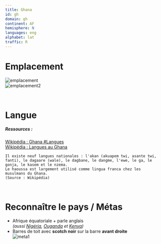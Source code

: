 ```yaml
---
title: Ghana
id: gh
domain: gh
continent: AF
hemisphere: N
languages: eng
alphabet: lat
traffic: R
---
```


# Emplacement

![emplacement](https://upload.wikimedia.org/wikipedia/commons/thumb/3/30/Ghana_%28orthographic_projection%29.svg/300px-Ghana_%28orthographic_projection%29.svg.png)  
![emplacement2](https://upload.wikimedia.org/wikipedia/commons/9/9e/Ghana_carte.png)

<br/>

# Langue

##### Ressources :

[Wikipédia : Ghana #Langues](https://fr.wikipedia.org/wiki/Ghana#Langues)  
[Wikipédia : Langues au Ghana](https://fr.wikipedia.org/wiki/Langues_au_Ghana)  

```
Il existe neuf langues nationales : l'akan (akuapem twi, asante twi, fanti), le dagaare (wale), le dagbane, le dangme, l'ewe, le ga, le gonja, le kasem et le nzema.
Le haoussa est largement utilisé comme lingua franca chez les musulmans du Ghana.
(Source : Wikipédia)
```


<br/>

# Reconnaître le pays / Métas

- Afrique équatoriale + parle anglais  
  *(aussi [Nigéria](/flag/ng), [Ouganda](/flag/ug) et [Kenya](/flag/ke))*
- Barres de toit avec **scotch noir** sur la barre **avant droite**  
  ![meta1](/images/gh_geoguessr.png)
